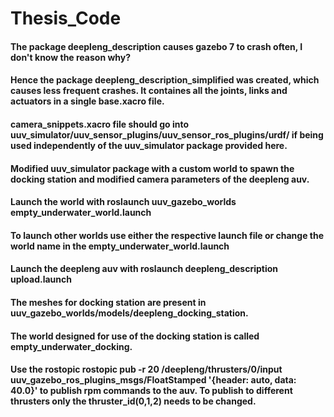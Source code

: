 # Thesis_Code

#### The package deepleng_description causes gazebo 7 to crash often, I don't know the reason why?


#### Hence the package deepleng_description_simplified was created, which causes less frequent crashes. It containes all the joints, links and actuators in a single base.xacro file.


#### camera_snippets.xacro file should go into uuv_simulator/uuv_sensor_plugins/uuv_sensor_ros_plugins/urdf/ if being used independently of the uuv_simulator package provided here.


#### Modified uuv_simulator package with a custom world to spawn the docking station and modified camera parameters of the deepleng auv.


#### Launch the world with roslaunch uuv_gazebo_worlds empty_underwater_world.launch


#### To launch other worlds use either the respective launch file or change the world name in the empty_underwater_world.launch


#### Launch the deepleng auv with roslaunch deepleng_description upload.launch

#### The meshes for docking station are present in uuv_gazebo_worlds/models/deepleng_docking_station.


#### The world designed for use of the docking station is called empty_underwater_docking.


#### Use the rostopic rostopic pub -r 20 /deepleng/thrusters/0/input uuv_gazebo_ros_plugins_msgs/FloatStamped '{header: auto, data: 40.0}' to publish rpm commands to the auv. To publish to different thrusters only the thruster_id(0,1,2) needs to be changed.
